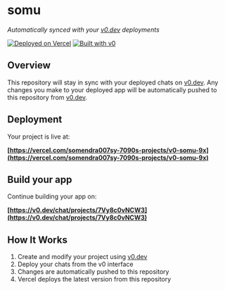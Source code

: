 # somu

*Automatically synced with your [v0.dev](https://v0.dev) deployments*

[![Deployed on Vercel](https://img.shields.io/badge/Deployed%20on-Vercel-black?style=for-the-badge&logo=vercel)](https://vercel.com/somendra007sy-7090s-projects/v0-somu-9x)
[![Built with v0](https://img.shields.io/badge/Built%20with-v0.dev-black?style=for-the-badge)](https://v0.dev/chat/projects/7Vy8c0vNCW3)

## Overview

This repository will stay in sync with your deployed chats on [v0.dev](https://v0.dev).
Any changes you make to your deployed app will be automatically pushed to this repository from [v0.dev](https://v0.dev).

## Deployment

Your project is live at:

**[https://vercel.com/somendra007sy-7090s-projects/v0-somu-9x](https://vercel.com/somendra007sy-7090s-projects/v0-somu-9x)**

## Build your app

Continue building your app on:

**[https://v0.dev/chat/projects/7Vy8c0vNCW3](https://v0.dev/chat/projects/7Vy8c0vNCW3)**

## How It Works

1. Create and modify your project using [v0.dev](https://v0.dev)
2. Deploy your chats from the v0 interface
3. Changes are automatically pushed to this repository
4. Vercel deploys the latest version from this repository

